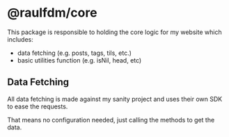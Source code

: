 # @raulfdm/core

This package is responsible to holding the core logic for my website which includes:

- data fetching (e.g. posts, tags, tils, etc.)
- basic utilities function (e.g. isNil, head, etc)

## Data Fetching

All data fetching is made against my sanity project and uses their own SDK to
ease the requests.

That means no configuration needed, just calling the methods to get the data.
